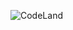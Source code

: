 
![CodeLand](https://github.com/JoaoCoutinho777/codeland/assets/44369528/dfc7cfe6-3598-4e2e-8142-edc64f4eba64)


